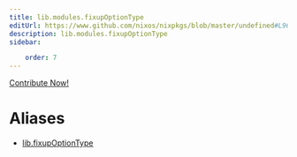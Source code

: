 ```yaml
---
title: lib.modules.fixupOptionType
editUrl: https://www.github.com/nixos/nixpkgs/blob/master/undefined#L964C21
description: lib.modules.fixupOptionType
sidebar:

    order: 7
---
```


<a href="https://www.github.com/nixos/nixpkgs/blob/master/undefined#L964C21">Contribute Now!</a>


# Aliases

- [lib.fixupOptionType](/nix-doc-comments/reference/lib/lib-fixupoptiontype)


